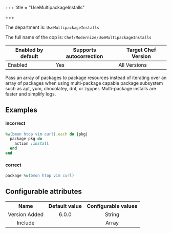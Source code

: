+++
title = "UseMultipackageInstalls"

+++

<!-- This content is automatically generated. See https://github.com/chef/chef-web-docs/blob/main/generated/README.md -->

The department is: `UseMultipackageInstalls`

The full name of the cop is: `Chef/Modernize/UseMultipackageInstalls`

| Enabled by default | Supports autocorrection | Target Chef Version |
| --- | --- | --- |
| Enabled | Yes | All Versions |

Pass an array of packages to package resources instead of iterating over an array of packages when using multi-package capable package subsystem such as apt, yum, chocolatey, dnf, or zypper. Multi-package installs are faster and simplify logs.

## Examples


#### incorrect

```ruby
%w(bmon htop vim curl).each do |pkg|
  package pkg do
    action :install
  end
end
```

#### correct

```ruby
package %w(bmon htop vim curl)
```

## Configurable attributes

<table>
<tbody><tr>
<th>Name</th>
<th>Default value</th>
<th>Configurable values</th>
</tr>
<tr>
<td style="text-align:center">Version Added</td>
<td style="text-align:center">6.0.0</td>
<td style="text-align:center">String</td>
</tr>
<tr><td style="text-align:center">Include</td>
<td style="text-align:center"><ul>
</ul>
</td>
<td style="text-align:center">Array</td>
</tr></tbody></table>
